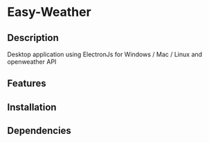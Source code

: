 # Easy-Weather

## Description
Desktop application using ElectronJs for Windows / Mac / Linux and openweather API

## Features 
## Installation
## Dependencies